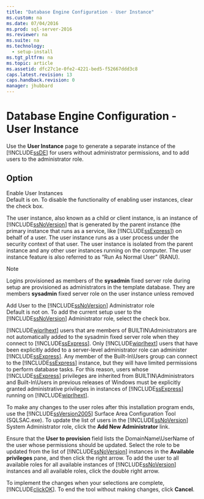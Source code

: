 ```yaml
---
title: "Database Engine Configuration - User Instance"
ms.custom: na
ms.date: 07/04/2016
ms.prod: sql-server-2016
ms.reviewer: na
ms.suite: na
ms.technology: 
  - setup-install
ms.tgt_pltfrm: na
ms.topic: article
ms.assetid: dfc27c1e-0fe2-4221-bed5-f52667ddd3c8
caps.latest.revision: 13
caps.handback.revision: 0
manager: jhubbard
---
```

# Database Engine Configuration - User Instance
Use the **User Instance** page to generate a separate instance of the [!INCLUDE[ssDE](../../Topics/TopicNameContainA/tokens/ssDE_md.md)] for users without administrator permissions, and to add users to the administrator role.  
  
## Option  
 Enable User Instances  
 Default is on. To disable the functionality of enabling user instances, clear the check box.  
  
 The user instance, also known as a child or client instance, is an instance of [!INCLUDE[ssNoVersion](../../Topics/TopicNameContainA/tokens/ssNoVersion_md.md)] that is generated by the parent instance (the primary instance that runs as a service, like [!INCLUDE[ssExpress](../../Topics/TopicNameContainA/tokens/ssExpress_md.md)]) on behalf of a user. The user instance runs as a user process under the security context of that user. The user instance is isolated from the parent instance and any other user instances running on the computer. The user instance feature is also referred to as “Run As Normal User” (RANU).  
  
> [!NOTE]  
>  Logins provisioned as members of the **sysadmin** fixed server role during setup are provisioned as administrators in the template database. They are members **sysadmin** fixed server role on the user instance unless removed  
  
 Add User to the [!INCLUDE[ssNoVersion](../../Topics/TopicNameContainA/tokens/ssNoVersion_md.md)] Administrator role  
 Default is not on. To add the current setup user to the [!INCLUDE[ssNoVersion](../../Topics/TopicNameContainA/tokens/ssNoVersion_md.md)] Administrator role, select the check box.  
  
 [!INCLUDE[wiprlhext](../../Topics/TopicNameContainA/tokens/wiprlhext_md.md)] users that are members of BUILTIN\Administrators are not automatically added to the sysadmin fixed server role when they connect to [!INCLUDE[ssExpress](../../Topics/TopicNameContainA/tokens/ssExpress_md.md)]. Only [!INCLUDE[wiprlhext](../../Topics/TopicNameContainA/tokens/wiprlhext_md.md)] users that have been explicitly added to a server-level administrator role can administer [!INCLUDE[ssExpress](../../Topics/TopicNameContainA/tokens/ssExpress_md.md)]. Any member of the Built-In\Users group can connect to the [!INCLUDE[ssExpress](../../Topics/TopicNameContainA/tokens/ssExpress_md.md)] instance, but they will have limited permissions to perform database tasks. For this reason, users whose [!INCLUDE[ssExpress](../../Topics/TopicNameContainA/tokens/ssExpress_md.md)] privileges are inherited from BUILTIN\Administrators and Built-In\Users in previous releases of Windows must be explicitly granted administrative privileges in instances of [!INCLUDE[ssExpress](../../Topics/TopicNameContainA/tokens/ssExpress_md.md)] running on [!INCLUDE[wiprlhext](../../Topics/TopicNameContainA/tokens/wiprlhext_md.md)].  
  
 To make any changes to the user roles after this installation program ends, use the [!INCLUDE[ssVersion2005](../../Topics/TopicNameContainA/tokens/ssVersion2005_md.md)] Surface Area Configuration Tool (SQLSAC.exe). To update the list of users in the [!INCLUDE[ssNoVersion](../../Topics/TopicNameContainA/tokens/ssNoVersion_md.md)] System Administrator role, click the **Add New Administrator** link.  
  
 Ensure that the **User to provision** field lists the DomainName\UserName of the user whose permissions should be updated. Select the role to be updated from the list of [!INCLUDE[ssNoVersion](../../Topics/TopicNameContainA/tokens/ssNoVersion_md.md)] instances in the **Available privileges** pane, and then click the right arrow. To add the user to all available roles for all available instances of [!INCLUDE[ssNoVersion](../../Topics/TopicNameContainA/tokens/ssNoVersion_md.md)] instances and all available roles, click the double right arrow.  
  
 To implement the changes when your selections are complete, [!INCLUDE[clickOK](../../Topics/TopicNameContainA/tokens/clickOK_md.md)]. To end the tool without making changes, click **Cancel**.